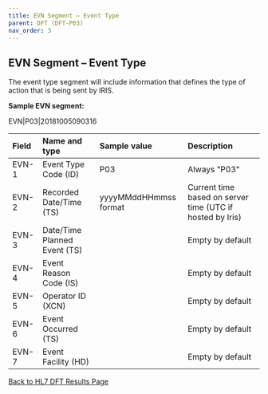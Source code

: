 ```yaml
---
title: EVN Segment – Event Type 
parent: DFT (DFT-P03)
nav_order: 3
---
```

## EVN Segment – Event Type


The event type segment will include information that defines the type of action that is being sent by IRIS. 


**Sample EVN segment:**

EVN|P03|20181005090316

| Field   | Name and type | Sample value  | Description  |
|:---------------|:---------------|:---------------|:---------------
| EVN-1 | Event Type Code (ID) | P03 | Always "P03"
| EVN-2 | Recorded Date/Time (TS) | yyyyMMddHHmmss format | Current time based on server time (UTC if hosted by Iris)
| EVN-3 | Date/Time Planned Event (TS) |  | Empty by default
| EVN-4 | Event Reason Code (IS) |  | Empty by default
| EVN-5 | Operator ID (XCN) |  | Empty by default
| EVN-6 | Event Occurred (TS) |  | Empty by default
| EVN-7 | Event Facility (HD) |  | Empty by default

[Back to HL7 DFT Results Page](/docs/integration/DFT_Results/index.md)